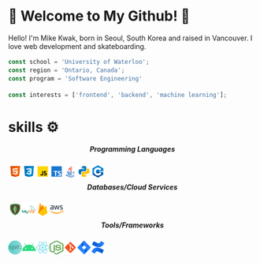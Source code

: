 # 🚀 Welcome to My Github! 🚀

Hello! I'm Mike Kwak, born in Seoul, South Korea and raised in Vancouver. I love web development and skateboarding.

```javascript
const school = 'University of Waterloo';
const region = 'Ontario, Canada';
const program = 'Software Engineering'

const interests = ['frontend', 'backend', 'machine learning'];
```

# skills ⚙️
<div style="text-align:center">
  

##### Programming Languages
<img align="left" src="./images/html.svg" width="28" height="28">
<img align="left" src="./images/css3.svg" width="28" height="28">
<img align="left" src="./images/javascript.svg" width="28" height="28">
<img align="left" src="./images/typescript.svg" width="28" height="28">
<img align="left" src="./images/java.svg" width="28" height="28">
<img align="left" src="./images/python.svg" width="28" height="28">
<img align="left" src="./images/c++.svg" width="28" height="28"><br/>

#####  Databases/Cloud Services
<img align="left" src="./images/mongodb.svg" width="28" height="28">
<img align="left"  src="./images/mysql.svg" width="28" height="28">
<img align="left" src="./images/firebase.svg" width="28" height="28">
<img align="left" src="./images/aws.png" width="28" height="28"><br/>

#####  Tools/Frameworks
<img align="left" src="./images/nextjs.png" width="28" height="28">
<img align="left" src="./images/android.svg" width="28" height="28">
<img align="left" src="./images/react.svg" width="28" height="28">
<img align="left" src="./images/node.png" width="28" height="28">
<img align="left" src="./images/git.svg" width="28" height="28">
<img align="left" src="./images/jira.svg" width="28" height="28">
<img align="left" src="./images/confluence.svg" width="28" height="28"><br/>
</div>
